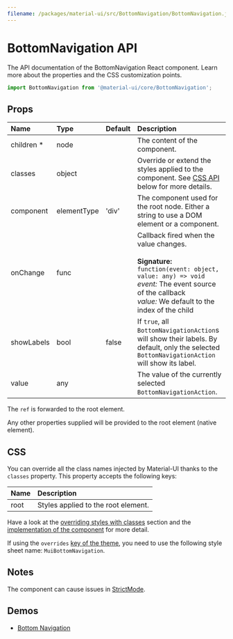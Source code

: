 ```yaml
---
filename: /packages/material-ui/src/BottomNavigation/BottomNavigation.js
---
```


<!--- This documentation is automatically generated, do not try to edit it. -->

# BottomNavigation API

<p class="description">The API documentation of the BottomNavigation React component. Learn more about the properties and the CSS customization points.</p>

```js
import BottomNavigation from '@material-ui/core/BottomNavigation';
```



## Props

| Name | Type | Default | Description |
|:-----|:-----|:--------|:------------|
| <span class="prop-name required">children&nbsp;*</span> | <span class="prop-type">node</span> |  | The content of the component. |
| <span class="prop-name">classes</span> | <span class="prop-type">object</span> |  | Override or extend the styles applied to the component. See [CSS API](#css) below for more details. |
| <span class="prop-name">component</span> | <span class="prop-type">elementType</span> | <span class="prop-default">'div'</span> | The component used for the root node. Either a string to use a DOM element or a component. |
| <span class="prop-name">onChange</span> | <span class="prop-type">func</span> |  | Callback fired when the value changes.<br><br>**Signature:**<br>`function(event: object, value: any) => void`<br>*event:* The event source of the callback<br>*value:* We default to the index of the child |
| <span class="prop-name">showLabels</span> | <span class="prop-type">bool</span> | <span class="prop-default">false</span> | If `true`, all `BottomNavigationAction`s will show their labels. By default, only the selected `BottomNavigationAction` will show its label. |
| <span class="prop-name">value</span> | <span class="prop-type">any</span> |  | The value of the currently selected `BottomNavigationAction`. |

The `ref` is forwarded to the root element.

Any other properties supplied will be provided to the root element (native element).

## CSS

You can override all the class names injected by Material-UI thanks to the `classes` property.
This property accepts the following keys:


| Name | Description |
|:-----|:------------|
| <span class="prop-name">root</span> | Styles applied to the root element.

Have a look at the [overriding styles with classes](/customization/components/#overriding-styles-with-classes) section
and the [implementation of the component](https://github.com/mui-org/material-ui/blob/next/packages/material-ui/src/BottomNavigation/BottomNavigation.js)
for more detail.

If using the `overrides` [key of the theme](/customization/themes/#css),
you need to use the following style sheet name: `MuiBottomNavigation`.

## Notes

The component can cause issues in [StrictMode](https://reactjs.org/docs/strict-mode.html).

## Demos

- [Bottom Navigation](/components/bottom-navigation/)

